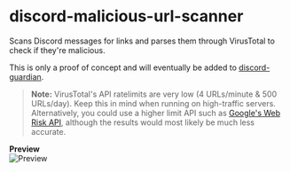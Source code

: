 # discord-malicious-url-scanner

Scans Discord messages for links and parses them through VirusTotal to check if they're malicious.

This is only a proof of concept and will eventually be added to [discord-guardian](https://github.com/lorencerri/discord-guardian).

> <b>Note:</b> VirusTotal's API ratelimits are very low (4 URLs/minute & 500 URLs/day). Keep this in mind when running on high-traffic servers. Alternatively, you could use a higher limit API such as [Google's Web Risk API](https://cloud.google.com/web-risk), although the results would most likely be much less accurate.

**Preview** <br>
![Preview](https://i.imgur.com/SdRjQ5y.png)
